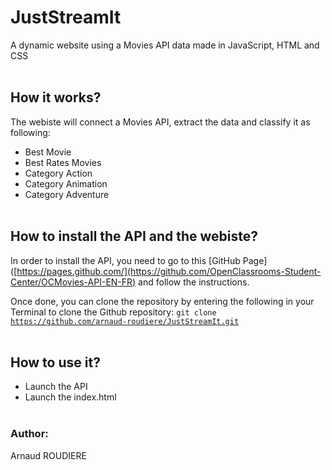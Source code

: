 # JustStreamIt
A dynamic website using a Movies API data made in JavaScript, HTML and CSS
<br><br>
## How it works?
The webiste will connect a Movies API, extract the data and classify it as following:
- Best Movie
- Best Rates Movies
- Category Action
- Category Animation
- Category Adventure
<br><br>
## How to install the API and the webiste?

In order to install the API, you need to go to this [GitHub Page]([https://pages.github.com/](https://github.com/OpenClassrooms-Student-Center/OCMovies-API-EN-FR) and follow the instructions.

Once done, you can clone the repository by entering the following in your Terminal to clone the Github repository:
<code class="language-bash" data-lang="bash">git clone https://github.com/arnaud-roudiere/JustStreamIt.git</code><br><br>


## How to use it?
* Launch the API
* Launch the index.html
<br><br>
### Author:
Arnaud ROUDIERE
